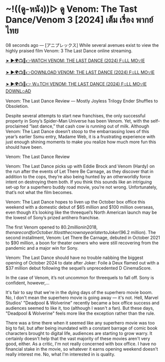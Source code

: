 # ~!((ดู-หนัง))▷ ดู Venom: The Tast Dance/Venom 3 [2024] เต็ม เรื่อง พากย์ ไทย
08 seconds ago — [アニプレックス] While several avenues exist to view the highly praised film
Venom: 3 The Last Dance online streaming.

[➤ ►🌍📺📱👉WATCH VENOM: THE LAST DANCE (2024) F𝚞LL MO𝚟IE](https://free-cinematic-universe.blogspot.com/2024/09/free-movie.html)

[➤ ►🌍📺📱👉DOWNLOAD VENOM: THE LAST DANCE (2024) F𝚞LL MO𝚟IE](https://free-cinematic-universe.blogspot.com/2024/09/free-movie.html)

[➤ ►🌍📺📱👉 W𝚊TCH VENOM: THE LAST DANCE (2024) F𝚞LL MO𝚟IE DOWNL𝚘AD](https://free-cinematic-universe.blogspot.com/2024/09/free-movie.html)

Venom: The Last Dance Review — Mostly Joyless Trilogy Ender Shuffles to Obsoletion.

Despite several attempts to start new franchises, the only successful property in Sony’s Spider-Man Universe has been Venom. Yet, with the self-proclaimed “last dance,” that cash cow is running out of milk. Although Venom: The Last Dance doesn’t stoop to the embarrassing lows of this year’s earlier Ssmu entry, Madame Web, it is a frustrating experience with just enough shining moments to make you realize how much more fun this should have been.

Venom: The Last Dance Review

Venom: The Last Dance picks up with Eddie Brock and Venom (Hardy) on the run after the events of Let There Be Carnage, as they discover that in addition to the cops, they’re also being hunted by an otherworldly force intent on destroying them both. If you think this sounds like an intriguing set-up for a superhero buddy road movie, you’re not wrong. Unfortunately, that’s not what the film becomes.


Venom: The Last Dance hopes to liven up the October box office this weekend with a domestic debut of $65 million and $100 million overseas, even though it’s looking like the threequel’s North American launch may be the lowest of Sony’s prized antihero franchise.

The first Venom opened to $80.2 million in 2018, then a record for October. It lost the crown a year later to Joker ($96.2 million). The second installment, Venom: Let There Be Carnage, debuted in October 2021 to $90 million, a boon for theater owners who were still recovering from the pandemic and a major win for Sony.

Venom: The Last Dance should have no trouble nabbing the biggest opening of October 2024 to date after Joker: Foile à Deux flamed out with a $37 million debut following the sequel’s unprecedented D CinemaScore.

In the case of Venom, it’s not uncommon for threequels to fall off. Sony is confident, however,...

It's fair to say that we're in the dying days of the superhero movie boom. No, I don't mean the superhero movie is going away — it's not. Hell, Marvel Studios' "Deadpool & Wolverine" recently became a box office success and audiences seemed to like it, too (although I wasn't a fan). But these days, "Deadpool & Wolverine" feels more like the exception rather than the rule.

There was a time there when it seemed like any superhero movie was too big to fail, but after being inundated with a constant barrage of comic book characters brought to digital life, audiences are starting to grow warry. It certainly doesn't help that the vast majority of these movies aren't very good, either. As a critic, I'm not really concerned with box office. I have no financial stake in the movie, so whatever it earns opening weekend doesn't really interest me. No, what I'm interested in is quality.
